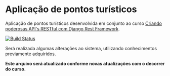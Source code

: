 # Aplicação de pontos turísticos


Aplicação de pontos turísticos desenvolvida em conjunto ao curso [Criando poderosas API's RESTful com Django Rest Framework](https://www.udemy.com/apis-restful-com-django-rest-framework/).

[![Build Status](https://travis-ci.org/rvmoura96/drf-udemy-course.svg?branch=master)](https://travis-ci.org/rvmoura96/drf-udemy-course)

Será realizada algumas alterações ao sistema, utilizando conhecimentos previamente adquiridos.

**Este arquivo será atualizado conforme novas atualizações com o decorrer do curso.**
